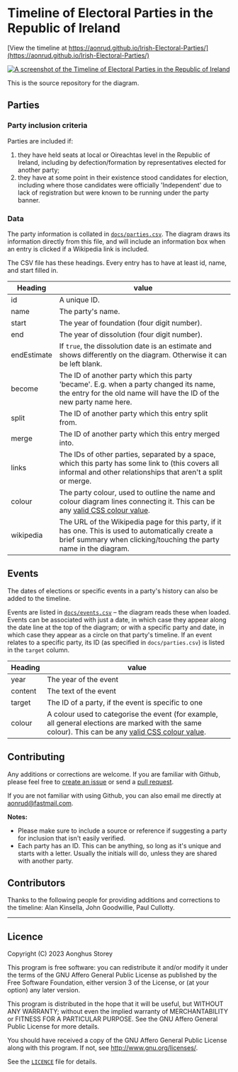 # Timeline of Electoral Parties in the Republic of Ireland

[View the timeline at https://aonrud.github.io/Irish-Electoral-Parties/](https://aonrud.github.io/Irish-Electoral-Parties/)

[![A screenshot of the Timeline of Electoral Parties in the Republic of Ireland](https://aonrud.github.io/Irish-Electoral-Parties/electoral_parties.png)](https://aonrud.github.io/Irish-Electoral-Parties/)

This is the source repository for the diagram.

## Parties

### Party inclusion criteria

Parties are included if:

1. they have held seats at local or Oireachtas level in the Republic of Ireland, including by defection/formation by representatives elected for another party;
2. they have at some point in their existence stood candidates for election, including where those candidates were officially 'Independent' due to lack of registration but were known to be running under the party banner.

### Data

The party information is collated in [`docs/parties.csv`](docs/parties.csv). The diagram draws its information directly from this file, and will include an information box when an entry is clicked if a Wikipedia link is included.

The CSV file has these headings. Every entry has to have at least id, name, and start filled in.

|Heading|value|
|-------|-----|
|id|A unique ID.|
|name|The party's name.|
|start|The year of foundation (four digit number).|
|end|The year of dissolution (four digit number).|
|endEstimate|If `true`, the dissolution date is an estimate and shows differently on the diagram. Otherwise it can be left blank.|
|become|The ID of another party which this party 'became'. E.g. when a party changed its name, the entry for the old name will have the ID of the new party name here.|
|split|The ID of another party which this entry split from.|
|merge|The ID of another party which this entry merged into.|
|links|The IDs of other parties, separated by a space, which this party has some link to (this covers all informal and other relationships that aren't a split or merge.|
|colour|The party colour, used to outline the name and colour diagram lines connecting it. This can be any [valid CSS colour value](https://developer.mozilla.org/en-US/docs/Web/CSS/color_value).|
|wikipedia|The URL of the Wikipedia page for this party, if it has one. This is used to automatically create a brief summary when clicking/touching the party name in the diagram.|

## Events

The dates of elections or specific events in a party's history can also be added to the timeline.

Events are listed in [`docs/events.csv`](docs/events.csv) – the diagram reads these when loaded. Events can be associated with just a date, in which case they appear along the date line at the top of the diagram; or with a specific party and date, in which case they appear as a circle on that party's timeline. If an event relates to a specific party, its ID (as specified in `docs/parties.csv`) is listed in the `target` column.

|Heading|value|
|-------|-----|
|year|The year of the event|
|content|The text of the event|
|target|The ID of a party, if the event is specific to one|
|colour|A colour used to categorise the event (for example, all general elections are marked with the same colour). This can be any [valid CSS colour value](https://developer.mozilla.org/en-US/docs/Web/CSS/color_value).|

## Contributing

Any additions or corrections are welcome. If you are familiar with Github, please feel free to [create an issue](https://github.com/Aonrud/Irish-Electoral-Parties/issues) or send a [pull request](https://github.com/Aonrud/Irish-Electoral-Parties/pulls).

If you are not familiar with using Github, you can also email me directly at [aonrud@fastmail.com](mailto:aonrud@fastmail.com).

**Notes:**

* Please make sure to include a source or reference if suggesting a party for inclusion that isn't easily verified.
* Each party has an ID. This can be anything, so long as it's unique and starts with a letter. Usually the initials will do, unless they are shared with another party.

## Contributors

Thanks to the following people for providing additions and corrections to the timeline: Alan Kinsella, John Goodwillie, Paul Cullotty.

* * *

## Licence

Copyright (C) 2023 Aonghus Storey

This program is free software: you can redistribute it and/or modify
it under the terms of the GNU Affero General Public License as published by
the Free Software Foundation, either version 3 of the License, or
(at your option) any later version.

This program is distributed in the hope that it will be useful,
but WITHOUT ANY WARRANTY; without even the implied warranty of
MERCHANTABILITY or FITNESS FOR A PARTICULAR PURPOSE.  See the
GNU Affero General Public License for more details.

You should have received a copy of the GNU Affero General Public License
along with this program.  If not, see <http://www.gnu.org/licenses/>.

See the [`LICENCE`](LICENCE) file for details.
